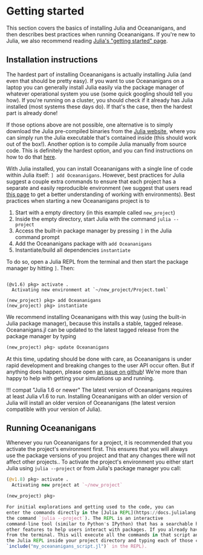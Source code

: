 # Getting started

This section covers the basics of installing Julia and Oceananigans, and then describes best practices when running
Oceananigans. If you're new to Julia, we also recommend reading [Julia's "getting started" page](https://julialang.org/learning/getting-started/).


## Installation instructions

The hardest part of installing Oceananigans is actually installing Julia (and even that should be pretty easy). 
If you want to use Oceananigans on a laptop you can generally install Julia easily via the package manager of whatever
operational system you use (some quick googling should tell you how). If you're running on a cluster, you should check
if it already has Julia installed (most systems these days do). If that's the case, then the hardest part is already done!

If those options above are not possible, one alternative is to simply download the Julia pre-compiled binaries from the
[Julia website](https://julialang.org/downloads/), where you can simply run the Julia executable that's contained inside
(this should work out of the box!). Another option is to compile Julia manually from source code. This is definitely the hardest
option, and you can find instructions on how to do that [here](https://github.com/JuliaLang/julia#building-julia).

With Julia installed, you can install Oceananigans with a single line of code within Julia itself: `] add Oceananigans`. 
However, best practices for Julia suggest a couple extra commands to ensure that each project has
a separate and easily reproducible environment (we suggest that users read [this page](https://pkgdocs.julialang.org/v1/environments/)
to get a better understanding of working with environments). Best practices when starting a new Oceananigans 
project is to 

1. Start with a empty directory (in this example called `new_project`)
2. Inside the empty directory, start Julia with the command `julia --project`
3. Access the built-in package manager by pressing `]` in the Julia command prompt
4. Add the Oceananigans package with `add Oceananigans`
5. Instantiate/build all dependencies `instantiate`

To do so, open a Julia REPL from the terminal and then start the package manager by hitting `]`. Then:

```

(@v1.6) pkg> activate .
  Activating new environment at `~/new_project/Project.toml`

(new_project) pkg> add Oceananigans
(new_project) pkg> instantiate
```

We recommend installing Oceananigans with this way (using the built-in Julia package manager), because this installs a stable, tagged
release. Oceananigans.jl can be updated to the latest tagged release from the package manager by typing

```julia
(new_project) pkg> update Oceananigans
```

At this time, updating should be done with care, as Oceananigans is under rapid development and breaking 
changes to the user API occur often. But if anything does happen, please open [an issue on github](https://github.com/CliMA/Oceananigans.jl/issues)!
We're more than happy to help with getting your simulations up and running.

!!! compat "Julia 1.6 or newer"
    The latest version of Oceananigans requires at least Julia v1.6 to run.
    Installing Oceananigans with an older version of Julia will install an older version of Oceananigans (the latest version compatible with your version of Julia).

## Running Oceananigans

Whenever you run Oceananigans for a project, it is recommended that you activate the project's environment first.
This ensures that you will always use the package versions of you project and that any changes there will not affect
other projects.. To activate the project's environment you either start Julia using `julia --project` or from Julia's
package manager you call:
```Julia
(@v1.8) pkg> activate .
  Activating new project at `~/new_project`

(new_project) pkg>

For initial explorations and getting used to the code, you can
enter the commands directly in the [Julia REPL](https://docs.julialang.org/en/v1/stdlib/REPL/) (which can be started with
the command `julia --project`). The REPL is an interactive
command-line tool (similar to Python's IPython) that has a searchable history, tab-completion, helpful keybindings, and many
other features to help users interact with packages. If you already have a script, you can call `julia --project my_oceananigans_script.jl`
from the terminal. This will execute all the commands in that script and subsequently close Julia. This is equivalent to opening
the Julia REPL inside your project directory and typing each of those commands by hand (or simply calling
`include("my_oceananigans_script.jl")` in the REPL).
